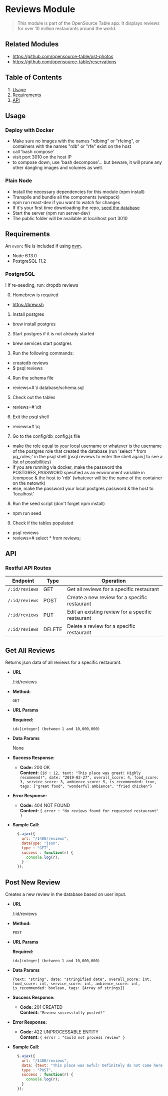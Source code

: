 # Reviews Module

> This module is part of the OpenSource Table app. It displays reviews for over 10 million
restaurants around the world.

## Related Modules

  - https://github.com/opensource-table/ost-photos
  - https://github.com/opensource-table/reservations

## Table of Contents

1. [Usage](#Usage)
1. [Requirements](#requirements)
1. [API](#api)

## Usage

### Deploy with Docker

- Make sure no images with the names "rdbimg" or "rfeimg", or containers with the names "rdb" or "rfe" exist on the host
- call 'bash compose'
- visit port 3010 on the host IP
- to compose down, use 'bash decompose'... but beware, it will prune any other dangling images and volumes as well.


### Plain Node

- Install the necessary dependencies for this module (npm install)
- Transpile and bundle all the components (webpack)
-   npm run react-dev if you want to watch for changes
- If it's your first time downloading the repo, [seed the database](#postgresql)
- Start the server (npm run server-dev)
- The public folder will be available at localhost port 3010

## Requirements

An `nvmrc` file is included if using [nvm](https://github.com/creationix/nvm).

- Node 6.13.0
- PostgreSQL 11.2

### PostgreSQL

! If re-seeding, run: dropdb reviews

0) Homebrew is required
  - https://brew.sh
1) Install postgres
  - brew install postgres
2) Start postgres if it is not already started
  - brew services start postgres
3) Run the following commands:
  - createdb reviews
  - $ psql reviews
4) Run the schema file
  - reviews=# \i database/schema.sql
5) Check out the tables
  - reviews=# \dt
6) Exit the psql shell
  - reviews=# \q
7) Go to the config/db_config.js file
  - make the role equal to your local username or whatever is the username of the postgres role that created the database (run 'select * from pg_roles;' in the psql shell [psql reviews to enter the shell again] to see a list of possibilities)
  - if you are running via docker, make the password the POSTGRES_PASSWORD specified as an environment variable in /compose & the host to 'rdb' (whatever will be the name of the container on the netowrk)
  - else, make the password your local postgres password & the host to 'localhost'
8) Run the seed script (don't forget npm install)
  - npm run seed
9) Check if the tables populated
  - psql reviews
  - reviews=# select * from reviews;

## API

### Restful API Routes

| Endpoint      | Type   | Operation                                         |
|---------------|--------|---------------------------------------------------|
| `/:id/reviews`| GET    | Get all reviews for a specific restaurant         |
| `/:id/reviews`| POST   | Create a new review for a specific restaurant     |
| `/:id/reviews`| PUT    | Edit an existing review for a specific restaurant |
| `/:id/reviews`| DELETE | Delete a review for a specific restaurant         |

**Get All Reviews**
----
  Returns json data of all reviews for a specific restaurant.

* **URL**

  /:id/reviews

* **Method:**

  `GET`
  
*  **URL Params**

   **Required:**
 
   `id=[integer] (between 1 and 10,000,000)`

* **Data Params**

  None

* **Success Response:**

  * **Code:** 200 OK <br />
    **Content:** `{id : 12, text: "This place was great! Highly recommend!", date: "2019-02-27", overall_score: 4, food_score: 3, service_score: 3, ambience_score: 5, is_recommended: true, tags: ["great food", "wonderful ambience", "fried chicken"}`
 
* **Error Response:**

  * **Code:** 404 NOT FOUND <br />
    **Content:** `{ error : "No reviews found for requested restaurant" }`

* **Sample Call:**

  ```javascript
    $.ajax({
      url: "/1400/reviews",
      dataType: "json",
      type : "GET",
      success : function(r) {
        console.log(r);
      }
    });
  ```

**Post New Review**
----
  Creates a new review in the database based on user input.

* **URL**

  /:id/reviews

* **Method:**

  `POST`
  
*  **URL Params**

   **Required:**
 
   `id=[integer] (between 1 and 10,000,000)`

* **Data Params**

  `{text: "string", date: "stringified date", overall_score: int, food_score: int, service_score: int, ambience_score: int, is_recommended: boolean, tags: [Array of strings]}`

* **Success Response:**

  * **Code:** 201 CREATED <br />
    **Content:** `"Review successfully posted!"`
 
* **Error Response:**

  * **Code:** 422 UNPROCESSABLE ENTITY <br />
    **Content:** `{ error : "Could not process review" }`

* **Sample Call:**

  ```javascript
    $.ajax({
      url: "/1400/reviews",
      data: {text: "This place was awful! Definitely do not come here!", date: "2019-01-12", overall_score: 1, food_score: 1, service_score: 1, ambience_score: 2, is_recommended: false, tags: ["awful", "bad service", "cold food"},
      type : "POST",
      success : function(r) {
        console.log(r);
      }
    });
  ```